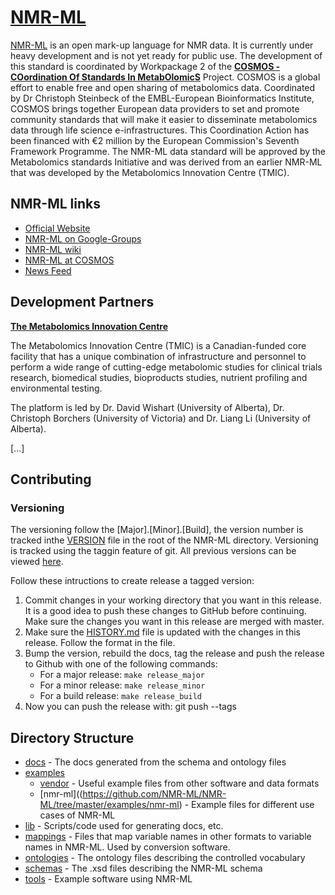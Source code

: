#  [NMR-ML](http://nmr-ml.org/)

[NMR-ML](http://nmr-ml.org/) is an open mark-up language for NMR data. It is currently under heavy development and is not yet ready for public use.
The development of this standard is coordinated by Workpackage 2 of the [**COSMOS - COordination Of Standards In MetabOlomicS**](http://cosmos-fp7.eu/) Project. COSMOS is a global effort to enable free and open sharing of metabolomics data. Coordinated by Dr Christoph Steinbeck of the EMBL-European Bioinformatics Institute, COSMOS brings together European data providers to set and promote community standards that will make it easier to disseminate metabolomics data through life science e-infrastructures. This Coordination Action has been financed with €2 million by the European Commission's Seventh Framework Programme. 
The NMR-ML data standard will be approved by the Metabolomics standards Initiative and was derived from an earlier NMR-ML that was developed by the Metabolomics Innovation Centre (TMIC).

## NMR-ML links

* [Official Website](http://nmr-ml.org/)
* [NMR-ML on Google-Groups](https://groups.google.com/group/nmrml/subscribe?note=1&hl=en&noredirect=true&pli=1)
* [NMR-ML wiki](https://github.com/NMR-ML/NMR-ML/wiki)
* [NMR-ML at COSMOS](http://cosmos-fp7.eu/nmrML/index.php?title=Main_Page)
* [News Feed](https://github.com/organizations/NMR-ML)

## Development Partners

[**The Metabolomics Innovation Centre**](http://www.metabolomicscentre.ca/exchangeformats)

The Metabolomics Innovation Centre (TMIC) is a Canadian-funded core facility that has a unique combination of infrastructure and personnel to perform a wide range of cutting-edge metabolomic studies for clinical trials research, biomedical studies, bioproducts studies, nutrient profiling and environmental testing.

The platform is led by Dr. David Wishart (University of Alberta), Dr. Christoph Borchers (University of Victoria) and Dr. Liang Li (University of Alberta).

[...]

## Contributing

### Versioning

The versioning follow the [Major].[Minor].[Build], the version number is tracked inthe [VERSION](https://github.com/NMR-ML/NMR-ML/blob/master/VERSION) file in the root of the NMR-ML directory. Versioning is tracked using the taggin feature of git. All previous versions can be viewed [here](https://github.com/NMR-ML/NMR-ML/tags).

Follow these intructions to create release a tagged version: 

1. Commit changes in your working directory that you want in this release. It is a good idea to push these changes to GitHub before continuing. Make sure the changes you want in this release are merged with master.
2. Make sure the [HISTORY.md](https://github.com/NMR-ML/NMR-ML/blob/master/HISTORY.md) file is updated with the changes in this release. Follow the format in the file.
3. Bump the version, rebuild the docs, tag the release and push the release to Github with one of the following commands:
	* For a major release: `make release_major`
	* For a minor release: `make release_minor`	
	* For a build release: `make release_build`
4. Now you can push the release with: 
	git push --tags

## Directory Structure

* [docs](https://github.com/NMR-ML/NMR-ML/tree/master/docs) - The docs generated from the schema and ontology files
* [examples](https://github.com/NMR-ML/NMR-ML/tree/master/examples)
    * [vendor](https://github.com/NMR-ML/NMR-ML/tree/master/examples/vendor) - Useful example files from other software and data formats
    * [nmr-ml]((https://github.com/NMR-ML/NMR-ML/tree/master/examples/nmr-ml) - Example files for different use cases of NMR-ML
* [lib](https://github.com/NMR-ML/NMR-ML/tree/master/lib) - Scripts/code used for generating docs, etc.
* [mappings](https://github.com/NMR-ML/NMR-ML/tree/master/mappings) - Files that map variable names in other formats to variable names
in NMR-ML. Used by conversion software.
* [ontologies](https://github.com/NMR-ML/NMR-ML/tree/master/ontologies) - The ontology files describing the controlled vocabulary
* [schemas](https://github.com/NMR-ML/NMR-ML/tree/master/schemas) - The .xsd files describing the NMR-ML schema
* [tools](https://github.com/NMR-ML/NMR-ML/tree/master/tools) - Example software using NMR-ML

